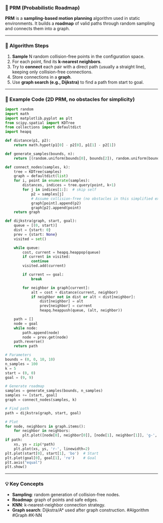 ### 🔹 PRM (Probabilistic Roadmap)

**PRM** is a **sampling-based motion planning** algorithm used in static environments. It builds a **roadmap** of valid paths through random sampling and connects them into a graph.

---

### 🔸 Algorithm Steps

1. **Sample** N random collision-free points in the configuration space.
2. For each point, find its **k-nearest neighbors**.
3. Try to **connect** each pair with a direct path (usually a straight line), keeping only collision-free connections.
4. Store connections in a **graph**.
5. Use **graph search (e.g., Dijkstra)** to find a path from start to goal.

---

### 🔹 Example Code (2D PRM, no obstacles for simplicity)

```python
import random
import math
import matplotlib.pyplot as plt
from scipy.spatial import KDTree
from collections import defaultdict
import heapq

def distance(p1, p2):
    return math.hypot(p1[0] - p2[0], p1[1] - p2[1])

def generate_samples(bounds, n):
    return [(random.uniform(bounds[0], bounds[2]), random.uniform(bounds[1], bounds[3])) for _ in range(n)]

def connect_nodes(samples, k):
    tree = KDTree(samples)
    graph = defaultdict(list)
    for i, point in enumerate(samples):
        distances, indices = tree.query(point, k+1)
        for j in indices[1:]:  # skip self
            p2 = samples[j]
            # Assume collision-free (no obstacles in this simplified example)
            graph[point].append(p2)
            graph[p2].append(point)
    return graph

def dijkstra(graph, start, goal):
    queue = [(0, start)]
    dist = {start: 0}
    prev = {start: None}
    visited = set()

    while queue:
        cost, current = heapq.heappop(queue)
        if current in visited:
            continue
        visited.add(current)

        if current == goal:
            break

        for neighbor in graph[current]:
            alt = cost + distance(current, neighbor)
            if neighbor not in dist or alt < dist[neighbor]:
                dist[neighbor] = alt
                prev[neighbor] = current
                heapq.heappush(queue, (alt, neighbor))

    path = []
    node = goal
    while node:
        path.append(node)
        node = prev.get(node)
    path.reverse()
    return path

# Parameters
bounds = (0, 0, 10, 10)
n_samples = 100
k = 5
start = (0, 0)
goal = (9, 9)

# Generate roadmap
samples = generate_samples(bounds, n_samples)
samples += [start, goal]
graph = connect_nodes(samples, k)

# Find path
path = dijkstra(graph, start, goal)

# Plot
for node, neighbors in graph.items():
    for neighbor in neighbors:
        plt.plot([node[0], neighbor[0]], [node[1], neighbor[1]], 'g-', linewidth=0.5)
if path:
    xs, ys = zip(*path)
    plt.plot(xs, ys, 'r-', linewidth=2)
plt.plot(start[0], start[1], 'bo')  # Start
plt.plot(goal[0], goal[1], 'ro')    # Goal
plt.axis("equal")
plt.show()
```

---

### 💡 Key Concepts

* **Sampling**: random generation of collision-free nodes.
* **Roadmap**: graph of points and safe edges.
* **KNN**: k-nearest-neighbor connection strategy.
* **Graph search**: Dijkstra/A\* used after graph construction.
#Algorithm #Graph #K-NN